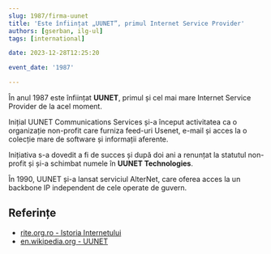```yaml
---
slug: 1987/firma-uunet
title: 'Este înființat „UUNET”, primul Internet Service Provider'
authors: [gserban, ilg-ul]
tags: [international]

date: 2023-12-28T12:25:20

event_date: '1987'

---
```


În anul 1987 este înființat **UUNET**, primul și cel mai mare Internet
Service Provider de la acel moment.

<!-- truncate -->

Inițial UUNET Communications Services și-a început activitatea ca o
organizație non-profit care furniza feed-uri Usenet, e-mail și acces
la o colecție mare de software și informații aferente.

Inițiativa s-a dovedit a fi de succes și după doi ani a renunțat la statutul
non-profit și și-a schimbat numele în **UUNET Technologies**.

În 1990, UUNET și-a lansat serviciul AlterNet, care oferea acces la un
backbone IP independent de cele operate de guvern.

## Referințe

- [rite.org.ro - Istoria Internetului](https://rite.org.ro/istoria-internetului/)
- [en.wikipedia.org - UUNET](https://en.wikipedia.org/wiki/UUNET)
